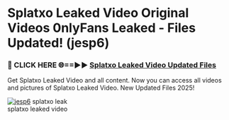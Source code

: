 # Splatxo Leaked Video Original Videos 0nlyFans Leaked - Files Updated! (jesp6)

<h3>🔴 CLICK HERE 🌐==►► <a href="https://tinyurl.com/2jnfzry5" rel="nofollow">Splatxo Leaked Video Updated Files</a></h3>

Get Splatxo Leaked Video and all content. Now you can access all videos and pictures of Splatxo Leaked Video. New Updated Files 2025!

[![jesp6](https://i.imgur.com/GyGTBgg.gif)](https://tinyurl.com/2jnfzry5)
splatxo leak<br>
splatxo leaked video